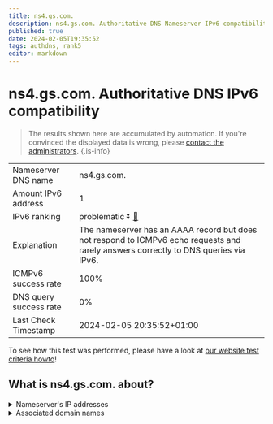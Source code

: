 ```yaml
---
title: ns4.gs.com.
description: ns4.gs.com. Authoritative DNS Nameserver IPv6 compatibility
published: true
date: 2024-02-05T19:35:52
tags: authdns, rank5
editor: markdown
---
```


# ns4.gs.com. Authoritative DNS IPv6 compatibility

> The results shown here are accumulated by automation. If you're convinced the displayed data is wrong, please [contact the administrators](/howto/chat). 
{.is-info}




|   |   |
| - | - |
| Nameserver DNS name | ns4.gs.com.
| Amount IPv6 address | 1
| IPv6 ranking | problematic :arrow_double_down: [🔗](/howto/ranking) |
| Explanation | The nameserver has an AAAA record but does not respond to ICMPv6 echo requests and rarely answers correctly to DNS queries via IPv6. |
| ICMPv6 success rate | 100%|
| DNS query success rate | 0% |
| Last Check Timestamp | 2024-02-05 20:35:52+01:00 |

To see how this test was performed, please have a look at [our website test criteria howto](/howto/testcriteria/authdns)!


## What is ns4.gs.com. about?




<details>
<summary>Nameserver's IP addresses</summary>

2620:4d:4000:6259:7:5:0:1

</details>



<details>
<summary>Associated domain names</summary>

www.goldmansachs.com

</details>
